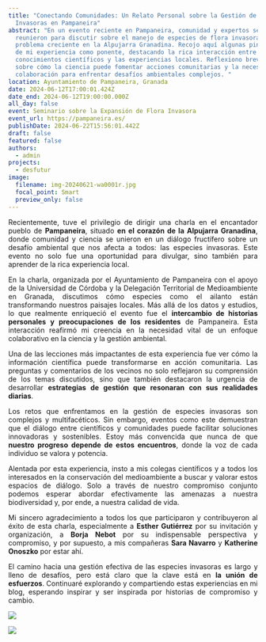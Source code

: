 ```yaml
---
title: "Conectando Comunidades: Un Relato Personal sobre la Gestión de Especies
  Invasoras en Pampaneira"
abstract: "En un evento reciente en Pampaneira, comunidad y expertos se
  reunieron para discutir sobre el manejo de especies de flora invasora, un
  problema creciente en la Alpujarra Granadina. Recojo aquí algunas pinceladas
  de mi experiencia como ponente, destacando la rica interacción entre los
  conocimientos científicos y las experiencias locales. Reflexiono brevemente
  sobre cómo la ciencia puede fomentar acciones comunitarias y la necesidad de
  colaboración para enfrentar desafíos ambientales complejos. "
location: Ayuntamiento de Pampaneira, Granada
date: 2024-06-12T17:00:01.424Z
date_end: 2024-06-12T19:00:00.000Z
all_day: false
event: Seminario sobre la Expansión de Flora Invasora
event_url: https://pampaneira.es/
publishDate: 2024-06-22T15:56:01.442Z
draft: false
featured: false
authors:
  - admin
projects:
  - desfutur
image:
  filename: img-20240621-wa0001r.jpg
  focal_point: Smart
  preview_only: false
---
```

<!--StartFragment-->

<div style="text-align: justify;">

Recientemente, tuve el privilegio de dirigir una charla en el encantador pueblo de **Pampaneira**, situado **en el corazón de la Alpujarra Granadina**, donde comunidad y ciencia se unieron en un diálogo fructífero sobre un desafío ambiental que nos afecta a todos: las especies invasoras. Este evento no solo fue una oportunidad para divulgar, sino también para aprender de la rica experiencia local.

En la charla, organizada por el Ayuntamiento de Pampaneira con el apoyo de la Universidad de Córdoba y la Delegación Territorial de Medioambiente en Granada, discutimos cómo especies como el ailanto están transformando nuestros paisajes locales. Más allá de los datos y estudios, lo que realmente enriqueció el evento fue el **intercambio de historias personales y preocupaciones de los residentes** de Pampaneira. Esta interacción reafirmó mi creencia en la necesidad vital de un enfoque colaborativo en la ciencia y la gestión ambiental.

Una de las lecciones más impactantes de esta experiencia fue ver cómo la información científica puede transformarse en acción comunitaria. Las preguntas y comentarios de los vecinos no solo reflejaron su comprensión de los temas discutidos, sino que también destacaron la urgencia de desarrollar **estrategias de gestión que resonaran con sus realidades diarias**.

Los retos que enfrentamos en la gestión de especies invasoras son complejos y multifacéticos. Sin embargo, eventos como este demuestran que el diálogo entre científicos y comunidades puede facilitar soluciones innovadoras y sostenibles. Estoy más convencida que nunca de que **nuestro progreso depende de estos encuentros**, donde la voz de cada individuo se valora y potencia.

Alentada por esta experiencia, insto a mis colegas científicos y a todos los interesados en la conservación del medioambiente a buscar y valorar estos espacios de diálogo. Solo a través de nuestro compromiso conjunto podemos esperar abordar efectivamente las amenazas a nuestra biodiversidad y, por ende, a nuestra calidad de vida.

Mi sincero agradecimiento a todos los que participaron y contribuyeron al éxito de esta charla, especialmente a **Esther Gutiérrez** por su invitación y organización, a **Borja Nebot** por su indispensable perspectiva y compromiso, y por supuesto, a mis compañeras **Sara Navarro** y **Katherine Onoszko** por estar ahí.

El camino hacia una gestión efectiva de las especies invasoras es largo y lleno de desafíos, pero está claro que la clave está en **la unión de esfuerzos**. Continuaré explorando y compartiendo estas experiencias en mi blog, esperando inspirar y ser inspirada por historias de compromiso y cambio.

<!--EndFragment-->

![](img-20240622-wa0010.jpg)

![](vice3-mterd-fb-prtr-next_bandera_color.png)